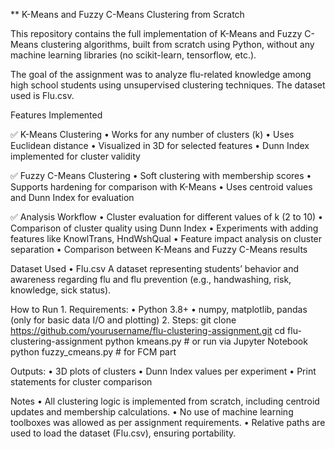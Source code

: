 ** K-Means and Fuzzy C-Means Clustering from Scratch

This repository contains the full implementation of K-Means and Fuzzy C-Means clustering algorithms, built from scratch using Python, without any machine learning libraries (no scikit-learn, tensorflow, etc.).

The goal of the assignment was to analyze flu-related knowledge among high school students using unsupervised clustering techniques. The dataset used is Flu.csv.

Features Implemented

✅ K-Means Clustering
	•	Works for any number of clusters (k)
	•	Uses Euclidean distance
	•	Visualized in 3D for selected features
	•	Dunn Index implemented for cluster validity

✅ Fuzzy C-Means Clustering
	•	Soft clustering with membership scores
	•	Supports hardening for comparison with K-Means
	•	Uses centroid values and Dunn Index for evaluation

✅ Analysis Workflow
	•	Cluster evaluation for different values of k (2 to 10)
	•	Comparison of cluster quality using Dunn Index
	•	Experiments with adding features like KnowlTrans, HndWshQual
	•	Feature impact analysis on cluster separation
	•	Comparison between K-Means and Fuzzy C-Means results


Dataset Used
	•	Flu.csv
A dataset representing students’ behavior and awareness regarding flu and flu prevention (e.g., handwashing, risk, knowledge, sick status).

How to Run
	1.	Requirements:
	•	Python 3.8+
	•	numpy, matplotlib, pandas (only for basic data I/O and plotting)
	2.	Steps:
         git clone https://github.com/yourusername/flu-clustering-assignment.git
        cd flu-clustering-assignment
        python kmeans.py         # or run via Jupyter Notebook
        python fuzzy_cmeans.py   # for FCM part

Outputs:
	•	3D plots of clusters
	•	Dunn Index values per experiment
	•	Print statements for cluster comparison
 
Notes
	•	All clustering logic is implemented from scratch, including centroid updates and membership calculations.
	•	No use of machine learning toolboxes was allowed as per assignment requirements.
	•	Relative paths are used to load the dataset (Flu.csv), ensuring portability.
